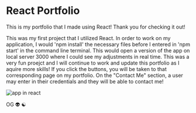 # React Portfolio

This is my portfolio that I made using React! Thank you for checking it out!

This was my first project that I utilized React. In order to work on my application, I would 'npm install' the necessary files before I entered in 'npm start' in the command line terminal. This would open a version of the app on local server 3000 where I could see my adjustments in real time. This was a very fun proejct and I will continue to work and update this portfolio as I aquire more skills! If you click the buttons, you will be taken to that corresponding page on my portfolio. On the "Contact Me" section, a user may enter in their credentials and they will be able to contact me! 

<img src="./assets/portfolio.png" alt="app in react" title="app in react">



OG :alien: :yin_yang:
